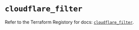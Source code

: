 # `cloudflare_filter`

Refer to the Terraform Registory for docs: [`cloudflare_filter`](https://registry.terraform.io/providers/cloudflare/cloudflare/4.9.0/docs/resources/filter).
